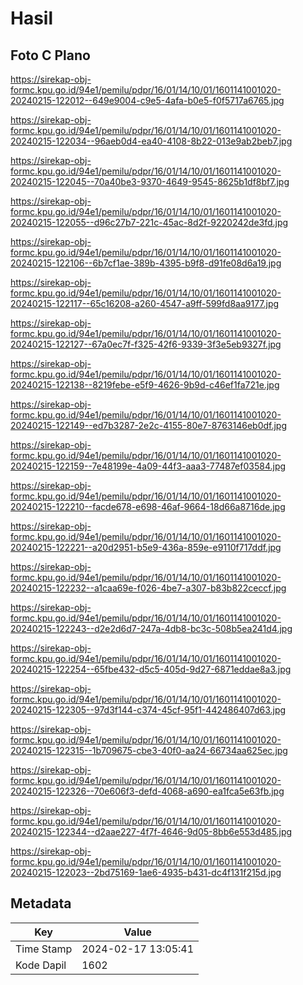 # Hasil

## Foto C Plano

https://sirekap-obj-formc.kpu.go.id/94e1/pemilu/pdpr/16/01/14/10/01/1601141001020-20240215-122012--649e9004-c9e5-4afa-b0e5-f0f5717a6765.jpg

https://sirekap-obj-formc.kpu.go.id/94e1/pemilu/pdpr/16/01/14/10/01/1601141001020-20240215-122034--96aeb0d4-ea40-4108-8b22-013e9ab2beb7.jpg

https://sirekap-obj-formc.kpu.go.id/94e1/pemilu/pdpr/16/01/14/10/01/1601141001020-20240215-122045--70a40be3-9370-4649-9545-8625b1df8bf7.jpg

https://sirekap-obj-formc.kpu.go.id/94e1/pemilu/pdpr/16/01/14/10/01/1601141001020-20240215-122055--d96c27b7-221c-45ac-8d2f-9220242de3fd.jpg

https://sirekap-obj-formc.kpu.go.id/94e1/pemilu/pdpr/16/01/14/10/01/1601141001020-20240215-122106--6b7cf1ae-389b-4395-b9f8-d91fe08d6a19.jpg

https://sirekap-obj-formc.kpu.go.id/94e1/pemilu/pdpr/16/01/14/10/01/1601141001020-20240215-122117--65c16208-a260-4547-a9ff-599fd8aa9177.jpg

https://sirekap-obj-formc.kpu.go.id/94e1/pemilu/pdpr/16/01/14/10/01/1601141001020-20240215-122127--67a0ec7f-f325-42f6-9339-3f3e5eb9327f.jpg

https://sirekap-obj-formc.kpu.go.id/94e1/pemilu/pdpr/16/01/14/10/01/1601141001020-20240215-122138--8219febe-e5f9-4626-9b9d-c46ef1fa721e.jpg

https://sirekap-obj-formc.kpu.go.id/94e1/pemilu/pdpr/16/01/14/10/01/1601141001020-20240215-122149--ed7b3287-2e2c-4155-80e7-8763146eb0df.jpg

https://sirekap-obj-formc.kpu.go.id/94e1/pemilu/pdpr/16/01/14/10/01/1601141001020-20240215-122159--7e48199e-4a09-44f3-aaa3-77487ef03584.jpg

https://sirekap-obj-formc.kpu.go.id/94e1/pemilu/pdpr/16/01/14/10/01/1601141001020-20240215-122210--facde678-e698-46af-9664-18d66a8716de.jpg

https://sirekap-obj-formc.kpu.go.id/94e1/pemilu/pdpr/16/01/14/10/01/1601141001020-20240215-122221--a20d2951-b5e9-436a-859e-e9110f717ddf.jpg

https://sirekap-obj-formc.kpu.go.id/94e1/pemilu/pdpr/16/01/14/10/01/1601141001020-20240215-122232--a1caa69e-f026-4be7-a307-b83b822ceccf.jpg

https://sirekap-obj-formc.kpu.go.id/94e1/pemilu/pdpr/16/01/14/10/01/1601141001020-20240215-122243--d2e2d6d7-247a-4db8-bc3c-508b5ea241d4.jpg

https://sirekap-obj-formc.kpu.go.id/94e1/pemilu/pdpr/16/01/14/10/01/1601141001020-20240215-122254--65fbe432-d5c5-405d-9d27-6871eddae8a3.jpg

https://sirekap-obj-formc.kpu.go.id/94e1/pemilu/pdpr/16/01/14/10/01/1601141001020-20240215-122305--97d3f144-c374-45cf-95f1-442486407d63.jpg

https://sirekap-obj-formc.kpu.go.id/94e1/pemilu/pdpr/16/01/14/10/01/1601141001020-20240215-122315--1b709675-cbe3-40f0-aa24-66734aa625ec.jpg

https://sirekap-obj-formc.kpu.go.id/94e1/pemilu/pdpr/16/01/14/10/01/1601141001020-20240215-122326--70e606f3-defd-4068-a690-ea1fca5e63fb.jpg

https://sirekap-obj-formc.kpu.go.id/94e1/pemilu/pdpr/16/01/14/10/01/1601141001020-20240215-122344--d2aae227-4f7f-4646-9d05-8bb6e553d485.jpg

https://sirekap-obj-formc.kpu.go.id/94e1/pemilu/pdpr/16/01/14/10/01/1601141001020-20240215-122023--2bd75169-1ae6-4935-b431-dc4f131f215d.jpg


## Metadata

| Key        | Value               |
| ---------- | ------------------- |
| Time Stamp | 2024-02-17 13:05:41 |
| Kode Dapil | 1602                |



